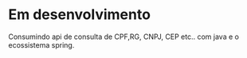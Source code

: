 # Em desenvolvimento 

Consumindo api de consulta de CPF,RG, CNPJ, CEP etc.. com java e o ecossistema spring.
